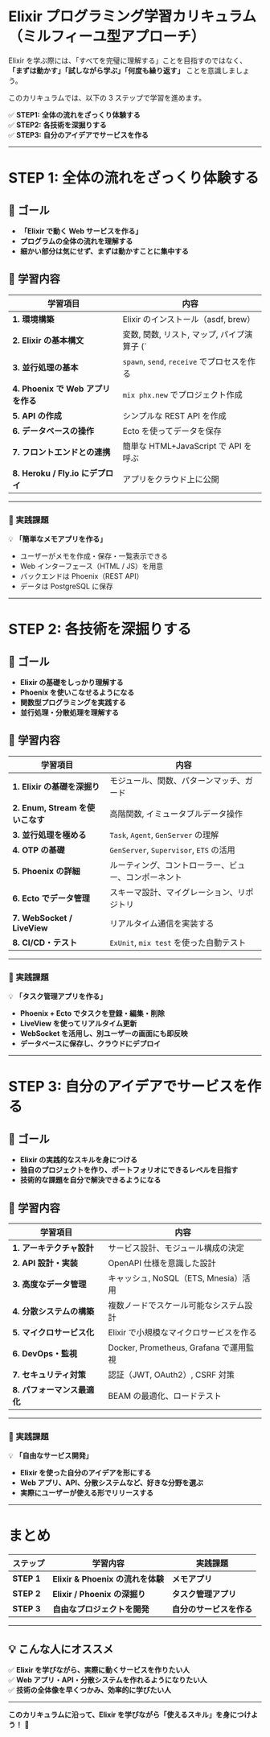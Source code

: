 # **Elixir プログラミング学習カリキュラム（ミルフィーユ型アプローチ）**

Elixir を学ぶ際には、「すべてを完璧に理解する」ことを目指すのではなく、  
**「まずは動かす」「試しながら学ぶ」「何度も繰り返す」** ことを意識しましょう。

このカリキュラムでは、以下の 3 ステップで学習を進めます。

✅ **STEP1:** **全体の流れをざっくり体験する**  
✅ **STEP2:** **各技術を深掘りする**  
✅ **STEP3:** **自分のアイデアでサービスを作る**

---

# **STEP 1: 全体の流れをざっくり体験する**
## 🎯 **ゴール**
- **「Elixir で動く Web サービスを作る」**
- **プログラムの全体の流れを理解する**
- **細かい部分は気にせず、まずは動かすことに集中する**

## 🔹 **学習内容**
| 学習項目 | 内容 |
|----------|------|
| **1. 環境構築** | Elixir のインストール（asdf, brew） |
| **2. Elixir の基本構文** | 変数, 関数, リスト, マップ, パイプ演算子 (`|>`) |
| **3. 並行処理の基本** | `spawn`, `send`, `receive` でプロセスを作る |
| **4. Phoenix で Web アプリを作る** | `mix phx.new` でプロジェクト作成 |
| **5. API の作成** | シンプルな REST API を作成 |
| **6. データベースの操作** | Ecto を使ってデータを保存 |
| **7. フロントエンドとの連携** | 簡単な HTML+JavaScript で API を呼ぶ |
| **8. Heroku / Fly.io にデプロイ** | アプリをクラウド上に公開 |

---

### **📌 実践課題**
💡 **「簡単なメモアプリを作る」**
- ユーザーがメモを作成・保存・一覧表示できる
- Web インターフェース（HTML / JS）を用意
- バックエンドは Phoenix（REST API）
- データは PostgreSQL に保存

---

# **STEP 2: 各技術を深掘りする**
## 🎯 **ゴール**
- **Elixir の基礎をしっかり理解する**
- **Phoenix を使いこなせるようになる**
- **関数型プログラミングを実践する**
- **並行処理・分散処理を理解する**

## 🔹 **学習内容**
| 学習項目 | 内容 |
|----------|------|
| **1. Elixir の基礎を深掘り** | モジュール、関数、パターンマッチ、ガード |
| **2. Enum, Stream を使いこなす** | 高階関数, イミュータブルデータ操作 |
| **3. 並行処理を極める** | `Task`, `Agent`, `GenServer` の理解 |
| **4. OTP の基礎** | `GenServer`, `Supervisor`, `ETS` の活用 |
| **5. Phoenix の詳細** | ルーティング、コントローラー、ビュー、コンポーネント |
| **6. Ecto でデータ管理** | スキーマ設計、マイグレーション、リポジトリ |
| **7. WebSocket / LiveView** | リアルタイム通信を実装する |
| **8. CI/CD・テスト** | `ExUnit`, `mix test` を使った自動テスト |

---

### **📌 実践課題**
💡 **「タスク管理アプリを作る」**
- **Phoenix + Ecto でタスクを登録・編集・削除**
- **LiveView を使ってリアルタイム更新**
- **WebSocket を活用し、別ユーザーの画面にも即反映**
- **データベースに保存し、クラウドにデプロイ**

---

# **STEP 3: 自分のアイデアでサービスを作る**
## 🎯 **ゴール**
- **Elixir の実践的なスキルを身につける**
- **独自のプロジェクトを作り、ポートフォリオにできるレベルを目指す**
- **技術的な課題を自分で解決できるようになる**

## 🔹 **学習内容**
| 学習項目 | 内容 |
|----------|------|
| **1. アーキテクチャ設計** | サービス設計、モジュール構成の決定 |
| **2. API 設計・実装** | OpenAPI 仕様を意識した設計 |
| **3. 高度なデータ管理** | キャッシュ, NoSQL（ETS, Mnesia）活用 |
| **4. 分散システムの構築** | 複数ノードでスケール可能なシステム設計 |
| **5. マイクロサービス化** | Elixir で小規模なマイクロサービスを作る |
| **6. DevOps・監視** | Docker, Prometheus, Grafana で運用監視 |
| **7. セキュリティ対策** | 認証（JWT, OAuth2）, CSRF 対策 |
| **8. パフォーマンス最適化** | BEAM の最適化、ロードテスト |

---

### **📌 実践課題**
💡 **「自由なサービス開発」**
- **Elixir を使った自分のアイデアを形にする**
- **Web アプリ、API、分散システムなど、好きな分野を選ぶ**
- **実際にユーザーが使える形でリリースする**

---

# **まとめ**
| ステップ | 学習内容 | 実践課題 |
|----------|---------|---------|
| **STEP 1** | **Elixir & Phoenix の流れを体験** | **メモアプリ** |
| **STEP 2** | **Elixir / Phoenix の深掘り** | **タスク管理アプリ** |
| **STEP 3** | **自由なプロジェクトを開発** | **自分のサービスを作る** |

---

## **💡 こんな人にオススメ**
✅ **Elixir を学びながら、実際に動くサービスを作りたい人**  
✅ **Web アプリ・API・分散システムを作れるようになりたい人**  
✅ **技術の全体像を早くつかみ、効率的に学びたい人**  

---

**このカリキュラムに沿って、Elixir を学びながら「使えるスキル」を身につけよう！** 🚀